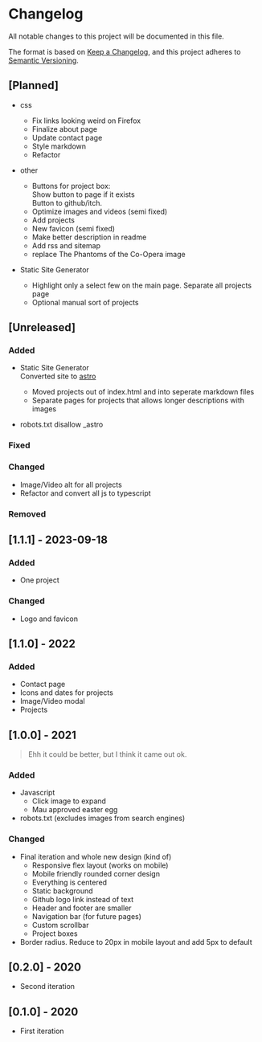 # Changelog

All notable changes to this project will be documented in this file.

The format is based on [Keep a Changelog](https://keepachangelog.com/en/1.0.0/),
and this project adheres to [Semantic Versioning](https://semver.org/spec/v2.0.0.html).

## [Planned]
- css
	- Fix links looking weird on Firefox
	- Finalize about page
	- Update contact page
	- Style markdown
	- Refactor    

- other
	- Buttons for project box:\
	Show button to page if it exists\
	Button to github/itch.
	- Optimize images and videos (semi fixed)
	- Add projects
	- New favicon (semi fixed)
	- Make better description in readme
	- Add rss and sitemap
	- replace The Phantoms of the Co-Opera image

- Static Site Generator
	- Highlight only a select few on the main page. Separate all projects page
	- Optional manual sort of projects

<!-- 2.0.0 -->
## [Unreleased]
### Added
- Static Site Generator\
	Converted site to [astro](https://astro.build/)
	- Moved projects out of index.html and into seperate markdown files
	- Separate pages for projects that allows longer descriptions with images

- robots.txt disallow _astro
### Fixed
### Changed
- Image/Video alt for all projects
- Refactor and convert all js to typescript
### Removed

## [1.1.1] - 2023-09-18
### Added
- One project

### Changed
- Logo and favicon

## [1.1.0] - 2022
### Added
- Contact page
- Icons and dates for projects
- Image/Video modal
- Projects

## [1.0.0] - 2021
> Ehh it could be better, but I think it came out ok.

### Added
- Javascript
	- Click image to expand
	- Mau approved easter egg
- robots.txt (excludes images from search engines)

### Changed
- Final iteration and whole new design (kind of)
	- Responsive flex layout (works on mobile)
	- Mobile friendly rounded corner design
	- Everything is centered
	- Static background 
	- Github logo link instead of text
	- Header and footer are smaller
	- Navigation bar (for future pages)
	- Custom scrollbar
	- Project boxes
- Border radius. Reduce to 20px in mobile layout and add 5px to default

## [0.2.0] - 2020
- Second iteration

## [0.1.0] - 2020
- First iteration